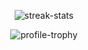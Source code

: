 <p align='center'><img src="https://github-readme-streak-stats.herokuapp.com/?user=behicsakar&theme=dark" alt="streak-stats" /></p>

<p align='center'><img src="https://github-profile-trophy.vercel.app/?username=behicsakar&theme=darkhub&column=4&margin-w=18&margin-h=18" alt="profile-trophy" /></p>
